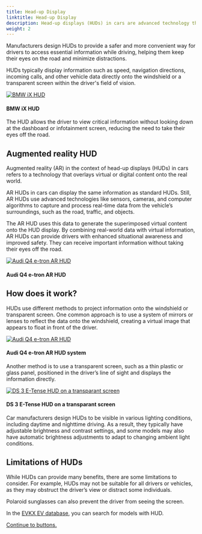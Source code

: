 ```yaml
---
title: Head-up Display
linktitle: Head-up Display
description: Head-up displays (HUDs) in cars are advanced technology that projects information onto the windshield or a transparent screen, allowing the driver to view essential data without taking their eyes off the road.
weight: 2
---
```

<!-- markdownlint-disable MD033 -->

Manufacturers design HUDs to provide a safer and more convenient way for drivers to access essential information while driving, helping them keep their eyes on the road and minimize distractions.

HUDs typically display information such as speed, navigation directions, incoming calls, and other vehicle data directly onto the windshield or a transparent screen within the driver's field of vision. 

<figur>
    <a href="https://media.evkx.net/multimedia/technology/userinterface/hud/hud_ix_1.jpg">
        <img src="https://media.evkx.net/multimedia/technology/userinterface/hud/hud_ix_1_st.jpg" alt="BMW iX HUD" title="BMW iX HUD" class="img-fluid">
    </a>
    <figcaption><h4>BMW iX HUD</h4></figcaption>
</figur>

The HUD allows the driver to view critical information without looking down at the dashboard or infotainment screen, reducing the need to take their eyes off the road.

## Augmented reality HUD

Augmented reality (AR) in the context of head-up displays (HUDs) in cars refers to a technology that overlays virtual or digital content onto the real world.

AR HUDs in cars can display the same information as standard HUDs. Still, AR HUDs use advanced technologies like sensors, cameras, and computer algorithms to capture and process real-time data from the vehicle’s surroundings, such as the road, traffic, and objects.

The AR HUD uses this data to generate the superimposed virtual content onto the HUD display. By combining real-world data with virtual information, AR HUDs can provide drivers with enhanced situational awareness and improved safety. They can receive important information without taking their eyes off the road.

<figur>
    <a href="https://media.evkx.net/multimedia/technology/userinterface/hud/hudq4_1.jpg">
        <img src="https://media.evkx.net/multimedia/technology/userinterface/hud/hudq4_1_st.jpg" alt="Audi Q4 e-tron AR HUD" title="Audi Q4 e-tron AR HUD" class="img-fluid">
    </a>
    <figcaption><h4>Audi Q4 e-tron AR HUD</h4></figcaption>
</figur>

## How does it work?

HUDs use different methods to project information onto the windshield or transparent screen. One common approach is to use a system of mirrors or lenses to reflect the data onto the windshield, creating a virtual image that appears to float in front of the driver.

<figur>
    <a href="https://media.evkx.net/multimedia/technology/userinterface/hud/hudq4_2.jpg">
        <img src="https://media.evkx.net/multimedia/technology/userinterface/hud/hudq4_2_st.jpg" alt="Audi Q4 e-tron AR HUD" title="Audi Q4 e-tron AR HUD" class="img-fluid">
    </a>
    <figcaption><h4>Audi Q4 e-tron AR HUD system</h4></figcaption>
</figur>

Another method is to use a transparent screen, such as a thin plastic or glass panel, positioned in the driver’s line of sight and displays the information directly.

<figur>
    <a href="https://media.evkx.net/multimedia/technology/userinterface/hud/hud_ds3_etense.jpg">
        <img src="https://media.evkx.net/multimedia/technology/userinterface/hud/hud_ds3_etense_st.jpg" alt="DS 3 E-Tense HUD on a transparant screen" title="DS 3 E-Tense HUD on a transparant screen" class="img-fluid">
    </a>
    <figcaption><h4>DS 3 E-Tense HUD on a transparant screen</h4></figcaption>
</figur>

Car manufacturers design HUDs to be visible in various lighting conditions, including daytime and nighttime driving. As a result, they typically have adjustable brightness and contrast settings, and some models may also have automatic brightness adjustments to adapt to changing ambient light conditions.

## Limitations of HUDs

While HUDs can provide many benefits, there are some limitations to consider. For example, HUDs may not be suitable for all drivers or vehicles, as they may obstruct the driver’s view or distract some individuals.

Polaroid sunglasses can also prevent the driver from seeing the screen.

In the [EVKX EV database](../../evsearch/), you can search for models with HUD.

[Continue to buttons.](../buttons/)
